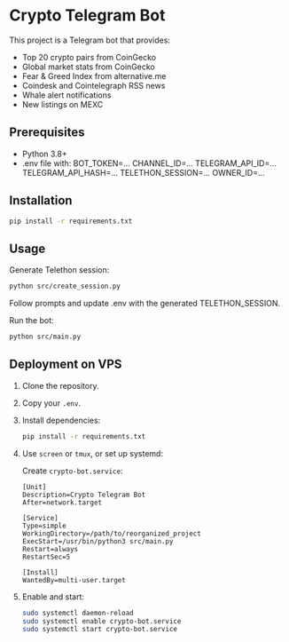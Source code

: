 # Crypto Telegram Bot

This project is a Telegram bot that provides:
- Top 20 crypto pairs from CoinGecko
- Global market stats from CoinGecko
- Fear & Greed Index from alternative.me
- Coindesk and Cointelegraph RSS news
- Whale alert notifications
- New listings on MEXC

## Prerequisites
- Python 3.8+
- .env file with:
  BOT_TOKEN=...
  CHANNEL_ID=...
  TELEGRAM_API_ID=...
  TELEGRAM_API_HASH=...
  TELETHON_SESSION=...
  OWNER_ID=...

## Installation
```bash
pip install -r requirements.txt
```

## Usage

Generate Telethon session:
```bash
python src/create_session.py
```
Follow prompts and update .env with the generated TELETHON_SESSION.

Run the bot:
```bash
python src/main.py
```

## Deployment on VPS

1. Clone the repository.
2. Copy your `.env`.
3. Install dependencies:
   ```bash
   pip install -r requirements.txt
   ```
4. Use `screen` or `tmux`, or set up systemd:

   Create `crypto-bot.service`:
   ```
   [Unit]
   Description=Crypto Telegram Bot
   After=network.target

   [Service]
   Type=simple
   WorkingDirectory=/path/to/reorganized_project
   ExecStart=/usr/bin/python3 src/main.py
   Restart=always
   RestartSec=5

   [Install]
   WantedBy=multi-user.target
   ```

5. Enable and start:
   ```bash
   sudo systemctl daemon-reload
   sudo systemctl enable crypto-bot.service
   sudo systemctl start crypto-bot.service
   ```
